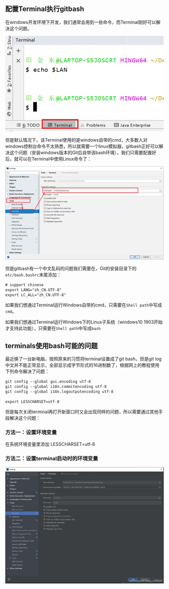 ## 配置Terminal执行gitbash

​	在windows开发环境下开发，我们通常会用到一些命令，而Terminal刚好可以解决这个问题。

![](../images/50.png)

​	但是默认情况下，该Terminal使用的是windows自带的cmd，大多数人对windows控制台命令不太熟悉，所以就需要一个linux模拟器，gitbash正好可以解决这个问题（安装windows版本的Git后自带该bash环境），我们只需要配置好后，就可以在Terminal中使用Linux命令了：

![](../images/51.png)

但是gitbash有一个中文乱码的问题我们需要在，Git的安装目录下的`etc/bash.bashrc`末尾添加：

```shell
# support chinese
export LANG="zh_CN.UTF-8"
export LC_ALL="zh_CN.UTF-8"
```



如果我们想通过Terminal运行Windows自带的cmd，只需要在`Shell path`中写成`cmd`。

如果我们想通过Terminal运行Windows下的Linux子系统（windows10 1903开始才支持此功能），只需要在`Shell path`中写成`bash`



## terminals使用bash可能的问题

最近换了一台新电脑，按照原来的习惯将terminal设置成了git bash，但是git log中文并不能正常显示，全部显示成字节形式的16进制数了，根据网上的教程使用下列命令解决了问题：

```shell
git config --global gui.encoding utf-8
git config --global i18n.commitencoding utf-8
git config --global i18n.logoutputencoding utf-8

export LESSCHARSET=utf-8
```

但是每次关闭terminal再打开新窗口时又会出现同样的问题，所以需要通过其他手段解决这个问题：

### 方法一：设置环境变量

在系统环境变量里添加 LESSCHARSET=utf-8

### 方法二：设置terminal启动时的环境变量

![](../images/88.png)